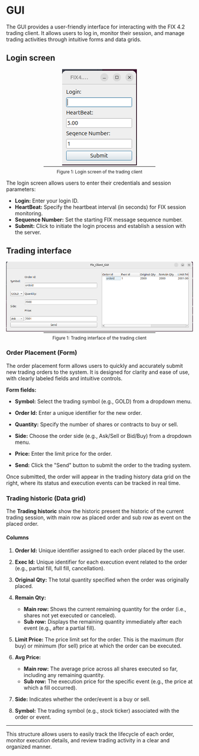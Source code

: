 # GUI

The GUI provides a user-friendly interface for interacting with the FIX 4.2 trading client. It allows users to log in, monitor their session, and manage trading activities through intuitive forms and data grids.

## Login screen

<div align="center">
  <img src="./asset/login-screen.png" alt="Login screen" />
  <br/>
  <hr style="width:60%;margin:auto;"/>
  <sub>Figure 1: Login screen of the trading client</sub>
</div>

The login screen allows users to enter their credentials and session parameters:
- **Login:** Enter your login ID.
- **HeartBeat:** Specify the heartbeat interval (in seconds) for FIX session monitoring.
- **Sequence Number:** Set the starting FIX message sequence number.
- **Submit:** Click to initiate the login process and establish a session with the server.

## Trading interface

<div align="center">
  <img src="./asset/trading-interface.png" alt="Trading interface" />
  <br/>
  <hr style="width:60%;margin:auto;"/>
  <sub>Figure 1: Trading interface of the trading client</sub>
</div>

### Order Placement (Form)

The order placement form allows users to quickly and accurately submit new trading orders to the system.
It is designed for clarity and ease of use, with clearly labeled fields and intuitive controls.

**Form fields:**

- **Symbol:**
  Select the trading symbol (e.g., GOLD) from a dropdown menu.

- **Order Id:**
  Enter a unique identifier for the new order.

- **Quantity:**
  Specify the number of shares or contracts to buy or sell.

- **Side:**
  Choose the order side (e.g., Ask/Sell or Bid/Buy) from a dropdown menu.

- **Price:**
  Enter the limit price for the order.

- **Send:**
  Click the "Send" button to submit the order to the trading system.

Once submitted, the order will appear in the trading history data grid on the right, where its status and execution events can be tracked in real time.

### Trading historic (Data grid)

The **Trading historic** show the historic present the historic of the current trading session, with main row as placed order and sub row as event on the placed order.

#### Columns

1. **Order Id:**
   Unique identifier assigned to each order placed by the user.

2. **Exec Id:**
   Unique identifier for each execution event related to the order (e.g., partial fill, full fill, cancellation).

3. **Original Qty:**
   The total quantity specified when the order was originally placed.

4. **Remain Qty:**
   - **Main row:** Shows the current remaining quantity for the order (i.e., shares not yet executed or canceled).
   - **Sub row:** Displays the remaining quantity immediately after each event (e.g., after a partial fill).

5. **Limit Price:**
   The price limit set for the order. This is the maximum (for buy) or minimum (for sell) price at which the order can be executed.

6. **Avg Price:**
   - **Main row:** The average price across all shares executed so far, including any remaining quantity.
   - **Sub row:** The execution price for the specific event (e.g., the price at which a fill occurred).

7. **Side:**
   Indicates whether the order/event is a buy or sell.

8. **Symbol:**
   The trading symbol (e.g., stock ticker) associated with the order or event.

---

This structure allows users to easily track the lifecycle of each order, monitor execution details, and review trading activity in a clear and organized manner.

